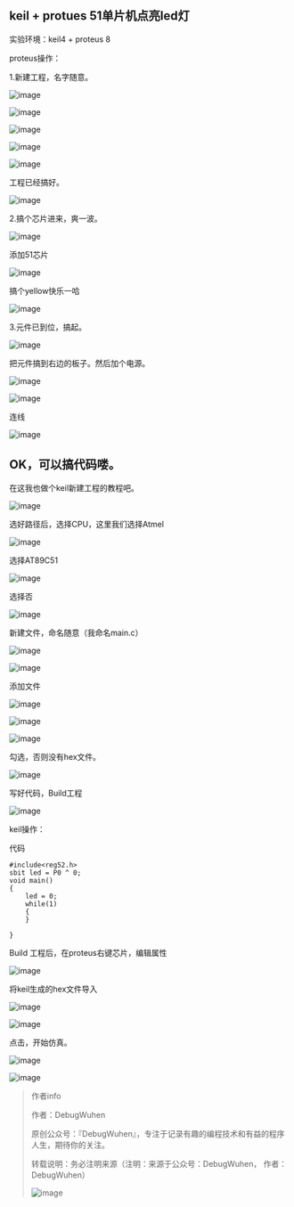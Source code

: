 ## keil + protues 51单片机点亮led灯

实验环境：keil4 + proteus 8

proteus操作：

1.新建工程，名字随意。

![image](https://user-images.githubusercontent.com/48900845/112809907-1f12cd80-90ad-11eb-9034-b125942f03d4.png)

![image](https://user-images.githubusercontent.com/48900845/112809940-24701800-90ad-11eb-96cc-351a5112459e.png)

![image](https://user-images.githubusercontent.com/48900845/112809962-29cd6280-90ad-11eb-82e1-654e46b36c53.png)

![image](https://user-images.githubusercontent.com/48900845/112809978-2e921680-90ad-11eb-82de-49198a2c2062.png)

![image](https://user-images.githubusercontent.com/48900845/112809997-3356ca80-90ad-11eb-9b0c-39a0e67eecc2.png)


工程已经搞好。

![image](https://user-images.githubusercontent.com/48900845/112810046-3ea9f600-90ad-11eb-811f-8508005f4865.png)


2.搞个芯片进来，爽一波。

![image](https://user-images.githubusercontent.com/48900845/112810080-479ac780-90ad-11eb-8a35-f14217d56051.png)


添加51芯片

![image](https://user-images.githubusercontent.com/48900845/112810127-51242f80-90ad-11eb-938b-4938f5bcab7d.png)


搞个yellow快乐一哈

![image](https://user-images.githubusercontent.com/48900845/112810167-597c6a80-90ad-11eb-9963-b21b0aba235a.png)

3.元件已到位，搞起。

![image](https://user-images.githubusercontent.com/48900845/112810246-68fbb380-90ad-11eb-965d-580fb933527a.png)


把元件搞到右边的板子。然后加个电源。

![image](https://user-images.githubusercontent.com/48900845/112810309-7749cf80-90ad-11eb-93f7-3f627277c3a2.png)

![image](https://user-images.githubusercontent.com/48900845/112810338-7fa20a80-90ad-11eb-9828-9b2d499a5633.png)

连线

![image](https://user-images.githubusercontent.com/48900845/112810375-87fa4580-90ad-11eb-96a6-95e234e596b6.png)


## OK，可以搞代码喽。

在这我也做个keil新建工程的教程吧。

![image](https://user-images.githubusercontent.com/48900845/112810418-947e9e00-90ad-11eb-8ffc-252de003a381.png)

选好路径后，选择CPU，这里我们选择Atmel

![image](https://user-images.githubusercontent.com/48900845/112810442-9b0d1580-90ad-11eb-9acd-7b5f6cf264ac.png)

选择AT89C51

![image](https://user-images.githubusercontent.com/48900845/112810471-a3fde700-90ad-11eb-93c2-8738fb0368b9.png)

选择否

![image](https://user-images.githubusercontent.com/48900845/112810501-abbd8b80-90ad-11eb-807d-acaeb655228a.png)

新建文件，命名随意（我命名main.c）

![image](https://user-images.githubusercontent.com/48900845/112810549-b6782080-90ad-11eb-9c4b-669a0b9a7719.png)

![image](https://user-images.githubusercontent.com/48900845/112810566-bb3cd480-90ad-11eb-84ea-41cb3ce17102.png)


添加文件

![image](https://user-images.githubusercontent.com/48900845/112810606-c6900000-90ad-11eb-9fd4-ca69235c70d1.png)

![image](https://user-images.githubusercontent.com/48900845/112810636-cee83b00-90ad-11eb-8664-25a6085d9d5e.png)

![image](https://user-images.githubusercontent.com/48900845/112810659-d4de1c00-90ad-11eb-9d76-17f99ed71d59.png)


勾选，否则没有hex文件。

![image](https://user-images.githubusercontent.com/48900845/112810711-e45d6500-90ad-11eb-9d6f-6df83faebdc0.png)

写好代码，Build工程

![image](https://user-images.githubusercontent.com/48900845/112810730-ec1d0980-90ad-11eb-89d9-7a58fdfa653c.png)


keil操作：

代码
```
#include<reg52.h>
sbit led = P0 ^ 0;
void main()
{
	led = 0;
	while(1)
	{		 
	}

}
```
Build 工程后，在proteus右键芯片，编辑属性

![image](https://user-images.githubusercontent.com/48900845/112810791-fc34e900-90ad-11eb-87bb-f9af8cdff5b3.png)

将keil生成的hex文件导入

![image](https://user-images.githubusercontent.com/48900845/112810863-0d7df580-90ae-11eb-9d87-da29dc4eb1cc.png)

![image](https://user-images.githubusercontent.com/48900845/112810884-140c6d00-90ae-11eb-9c55-656d8f874299.png)

点击，开始仿真。

![image](https://user-images.githubusercontent.com/48900845/112810923-1cfd3e80-90ae-11eb-9750-43c58c7f138e.png)

![image](https://user-images.githubusercontent.com/48900845/112810945-21c1f280-90ae-11eb-86c2-97e041464718.png)

>作者info
>
>作者：DebugWuhen
>
>原创公众号：『DebugWuhen』，专注于记录有趣的编程技术和有益的程序人生，期待你的关注。
>
>转载说明：务必注明来源（注明：来源于公众号：DebugWuhen， 作者：DebugWuhen）
>
>![image](https://user-images.githubusercontent.com/48900845/112752163-3b0e6480-9004-11eb-899d-66ddef749c2b.png)
